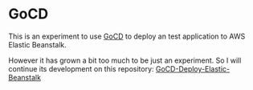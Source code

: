 GoCD
====

This is an experiment to use [GoCD](https://www.go.cd/) to deploy an test application to AWS Elastic Beanstalk.

However it has grown a bit too much to be just an experiment. So I will continue its development on this repository: [GoCD-Deploy-Elastic-Beanstalk](https://github.com/belimawr/GoCD-Deploy-Elastic-Beanstalk)
